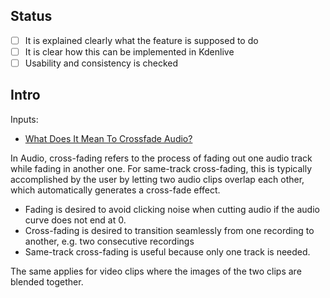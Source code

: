 ## Status

* [ ] It is explained clearly what the feature is supposed to do
* [ ] It is clear how this can be implemented in Kdenlive
* [ ] Usability and consistency is checked

## Intro

Inputs:

* [What Does It Mean To Crossfade Audio?][cfa]

In Audio, cross-fading refers to the process of fading out one audio track while fading in another one. For same-track cross-fading, this is typically accomplished by the user by letting two audio clips overlap each other, which automatically generates a cross-fade effect.

* Fading is desired to avoid clicking noise when cutting audio if the audio curve does not end at 0.
* Cross-fading is desired to transition seamlessly from one recording to another, e.g. two consecutive recordings
* Same-track cross-fading is useful because only one track is needed.

The same applies for video clips where the images of the two clips are blended together.

[cfa]: https://www.homebrewaudio.com/crossfade-meaning-what-does-it-mean-to-crossfade-audio/